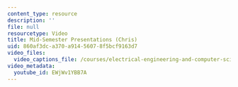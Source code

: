 ```yaml
---
content_type: resource
description: ''
file: null
resourcetype: Video
title: Mid-Semester Presentations (Chris)
uid: 860af3dc-a370-a914-5607-8f5bcf9163d7
video_files:
  video_captions_file: /courses/electrical-engineering-and-computer-science/6-811-principles-and-practice-of-assistive-technology-fall-2014/presentations/copy7_of_mid-semester-presentations2/EWjWv1YBB7A.vtt
video_metadata:
  youtube_id: EWjWv1YBB7A
---
```

